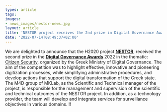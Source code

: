 ```yaml
---
types: article
tags:
images: 
- news_images/nestor-news.jpg
layout: article
title: 'NESTOR project receives the 2nd prize in Digital Governance Awards'
date: '2022-07-14T08:49:37+02:00'
---
```

<p>We are delighted to announce that the H2020 project <a href="https://nestor-project.eu/"><b>NESTOR</b></a>, received the second prize in the <a href="https://digitalawards.gov.gr/"><b>Digital Governance Awards</b></a> 2022 in the thematic: <a href="https://digitalawards.gov.gr/winners">Citizen Security</a>, organized by the Greek Ministry of Digital Governance. Τhe aim of the competition was to highlight effective, innovative and pioneering digitization processes, while simplifying administrative procedures, and develop actions that support the digital transformation of the Greek state. The M4D group of MKLab, as the Scientific and Technical manager of the project, is responsible for the management and supervision of the scientific and technical outcomes of the NESTOR project. In addition, as a technology provider, the team will develop and integrate services for surveillance objectives in various domains.  !!</p>